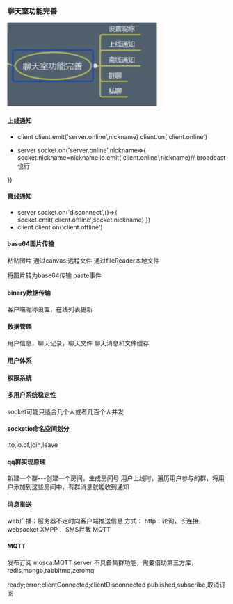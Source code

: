 ### 聊天室功能完善
![alt text](image.png)

#### 上线通知

+ client
client.emit('server.online',nickname)
client.on('client.online')

+ server
socket.on('server.online',nickname=>{
socket.nickname=nickname
io.emit('client.online',nickname)// broadcast也行

})

#### 离线通知
+ server
socket.on('disconnect',()=>{
    socket.emit('client.offline',socket.nickname)
})
+ client
client.on('client.offline')


#### base64图片传输
粘贴图片
通过canvas:远程文件
通过fileReader本地文件

将图片转为base64传输
paste事件

#### binary数据传输
客户端昵称设置，在线列表更新

#### 数据管理
用户信息，聊天记录，聊天文件
聊天消息和文件缓存
#### 用户体系
#### 权限系统
#### 多用户系统稳定性
socket可能只适合几个人或者几百个人并发
#### socketio命名空间划分 
.to,io.of,join,leave
#### qq群实现原理
新建一个群---创建一个房间，生成房间号
用户上线时，遍历用户参与的群，将用户添加到这些房间中，有群消息就能收到通知

#### 消息推送
web广播；服务器不定时向客户端推送信息
方式：
http：轮询，长连接，websocket
XMPP：
SMS拦截
MQTT
#### MQTT
发布订阅
mosca:MQTT server
不具备集群功能，需要借助第三方库，redis,mongo,rabbitmq,zeromq

ready;error;clientConnected;clientDisconnected
published,subscribe,取消订阅


